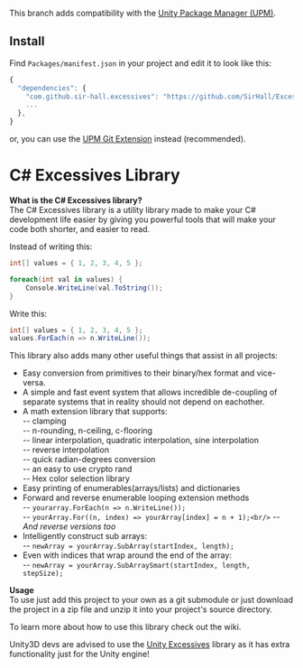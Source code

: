 This branch adds compatibility with the [Unity Package Manager (UPM)](https://docs.unity3d.com/Packages/com.unity.package-manager-ui@1.8/manual/index.html).
## Install

Find `Packages/manifest.json` in your project and edit it to look like this:
```js
{
  "dependencies": {
    "com.github.sir-hall.excessives": "https://github.com/SirHall/Excessives.git#upm",
    ...
  },
}
```
or, you can use the [UPM Git Extension](https://github.com/mob-sakai/UpmGitExtension) instead (recommended).

# C# Excessives Library<br/>

**What is the C# Excessives library?**<br/>
The C# Excessives library is a utility library made to make your C# development life easier by giving you powerful tools that will make your code both shorter, and easier to read.<br/>

Instead of writing this:
```csharp
int[] values = { 1, 2, 3, 4, 5 };

foreach(int val in values) {
	Console.WriteLine(val.ToString());
}
```

Write this:<br/>
```csharp
int[] values = { 1, 2, 3, 4, 5 };
values.ForEach(n => n.WriteLine());
```

This library also adds many other useful things that assist in all projects:<br/>
 - Easy conversion from primitives to their binary/hex format and vice-versa.<br/>
 - A simple and fast event system that allows incredible de-coupling of separate systems that in reality should not depend on eachother.<br/>
 - A math extension library that supports:<br/>
    -- clamping<br/>
    -- n-rounding, n-ceiling, c-flooring<br/>
    -- linear interpolation, quadratic interpolation, sine interpolation<br/>
    -- reverse interpolation<br/>
    -- quick radian-degrees conversion<br/>
    -- an easy to use crypto rand<br/>
    -- Hex color selection library<br/>
 - Easy printing of enumerables(arrays/lists) and dictionaries<br/>
 - Forward and reverse enumerable looping extension methods<br/>
    -- `yourarray.ForEach(n => n.WriteLine());`<br/>
    -- `yourArray.For((n, index) => yourArray[index] = n + 1);<br/>`
    -- *And reverse versions too*<br/>
 - Intelligently construct sub arrays:<br/>
    -- `newArray = yourArray.SubArray(startIndex, length);`<br/>
 - Even with indices that wrap around the end of the array:<br/>
    -- `newArray = yourArray.SubArraySmart(startIndex, length, stepSize);`<br/>

**Usage**<br/>
To use just add this project to your own as a git submodule or just download the project in a zip file and unzip it into your project's source directory.<br/>

To learn more about how to use this library check out the wiki.

Unity3D devs are advised to use the [Unity Excessives](https://github.com/SirHall/UnityExcessives) library as it has extra functionality just for the Unity engine!
